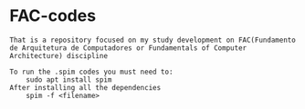 # FAC-codes
	That is a repository focused on my study development on FAC(Fundamento de Arquitetura de Computadores or Fundamentals of Computer Architecture) discipline

	To run the .spim codes you must need to:
		sudo apt install spim
	After installing all the dependencies
		spim -f <filename>

